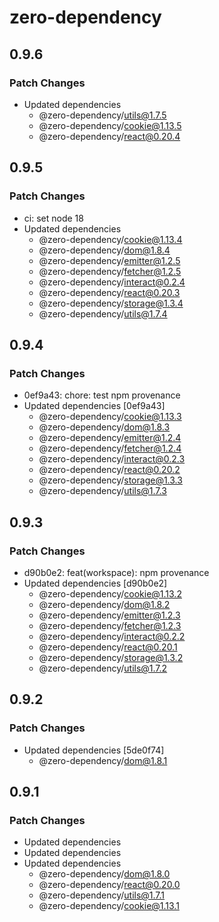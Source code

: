 # zero-dependency

## 0.9.6

### Patch Changes

- Updated dependencies
  - @zero-dependency/utils@1.7.5
  - @zero-dependency/cookie@1.13.5
  - @zero-dependency/react@0.20.4

## 0.9.5

### Patch Changes

- ci: set node 18
- Updated dependencies
  - @zero-dependency/cookie@1.13.4
  - @zero-dependency/dom@1.8.4
  - @zero-dependency/emitter@1.2.5
  - @zero-dependency/fetcher@1.2.5
  - @zero-dependency/interact@0.2.4
  - @zero-dependency/react@0.20.3
  - @zero-dependency/storage@1.3.4
  - @zero-dependency/utils@1.7.4

## 0.9.4

### Patch Changes

- 0ef9a43: chore: test npm provenance
- Updated dependencies [0ef9a43]
  - @zero-dependency/cookie@1.13.3
  - @zero-dependency/dom@1.8.3
  - @zero-dependency/emitter@1.2.4
  - @zero-dependency/fetcher@1.2.4
  - @zero-dependency/interact@0.2.3
  - @zero-dependency/react@0.20.2
  - @zero-dependency/storage@1.3.3
  - @zero-dependency/utils@1.7.3

## 0.9.3

### Patch Changes

- d90b0e2: feat(workspace): npm provenance
- Updated dependencies [d90b0e2]
  - @zero-dependency/cookie@1.13.2
  - @zero-dependency/dom@1.8.2
  - @zero-dependency/emitter@1.2.3
  - @zero-dependency/fetcher@1.2.3
  - @zero-dependency/interact@0.2.2
  - @zero-dependency/react@0.20.1
  - @zero-dependency/storage@1.3.2
  - @zero-dependency/utils@1.7.2

## 0.9.2

### Patch Changes

- Updated dependencies [5de0f74]
  - @zero-dependency/dom@1.8.1

## 0.9.1

### Patch Changes

- Updated dependencies
- Updated dependencies
- Updated dependencies
  - @zero-dependency/dom@1.8.0
  - @zero-dependency/react@0.20.0
  - @zero-dependency/utils@1.7.1
  - @zero-dependency/cookie@1.13.1
